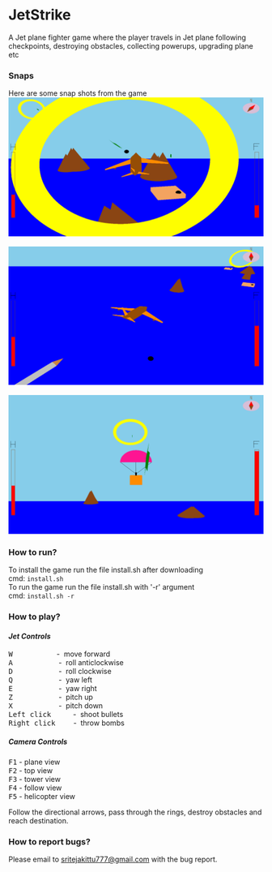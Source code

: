JetStrike
=========================

A Jet plane fighter game where the player travels in Jet plane following checkpoints, destroying obstacles, collecting powerups, upgrading plane etc

### Snaps
Here are some snap shots from the game
![snap_1](./images/snap_1.png)<br/><br/>
![snap_2](./images/helicopter_view.png)<br/><br/>
![snap_3](./images/plane_view.png)

### How to run?
To install the game run the file install.sh after downloading<br/>
cmd: `install.sh`<br/>
To run the game run the file install.sh with '-r' argument 
<br/>cmd: `install.sh -r`<br/>


### How to play?

#### _Jet Controls_
<kbd>W</kbd>  &nbsp;&nbsp;&nbsp;&nbsp;&nbsp;&nbsp;&nbsp;&nbsp;&nbsp;&nbsp;&nbsp;&nbsp;&nbsp;&nbsp;&nbsp;&nbsp;&nbsp;&nbsp;&nbsp;&nbsp;&nbsp;-&nbsp;&nbsp;move forward<br/>
<kbd>A</kbd> &nbsp;&nbsp;&nbsp;&nbsp;&nbsp;&nbsp;&nbsp;&nbsp;&nbsp;&nbsp;&nbsp;&nbsp;&nbsp;&nbsp;&nbsp;&nbsp;&nbsp;&nbsp;&nbsp;&nbsp;&nbsp;&nbsp;- &nbsp;roll anticlockwise<br/>
<kbd>D</kbd> &nbsp;&nbsp;&nbsp;&nbsp;&nbsp;&nbsp;&nbsp;&nbsp;&nbsp;&nbsp;&nbsp;&nbsp;&nbsp;&nbsp;&nbsp;&nbsp;&nbsp;&nbsp;&nbsp;&nbsp;&nbsp;&nbsp;- &nbsp;roll clockwise<br/>
<kbd>Q</kbd> &nbsp;&nbsp;&nbsp;&nbsp;&nbsp;&nbsp;&nbsp;&nbsp;&nbsp;&nbsp;&nbsp;&nbsp;&nbsp;&nbsp;&nbsp;&nbsp;&nbsp;&nbsp;&nbsp;&nbsp;&nbsp;&nbsp;- &nbsp;yaw left<br/>
<kbd>E</kbd> &nbsp;&nbsp;&nbsp;&nbsp;&nbsp;&nbsp;&nbsp;&nbsp;&nbsp;&nbsp;&nbsp;&nbsp;&nbsp;&nbsp;&nbsp;&nbsp;&nbsp;&nbsp;&nbsp;&nbsp;&nbsp;&nbsp;- &nbsp;yaw right<br/>
<kbd>Z</kbd> &nbsp;&nbsp;&nbsp;&nbsp;&nbsp;&nbsp;&nbsp;&nbsp;&nbsp;&nbsp;&nbsp;&nbsp;&nbsp;&nbsp;&nbsp;&nbsp;&nbsp;&nbsp;&nbsp;&nbsp;&nbsp;&nbsp;- &nbsp;pitch up<br/>
<kbd>X</kbd> &nbsp;&nbsp;&nbsp;&nbsp;&nbsp;&nbsp;&nbsp;&nbsp;&nbsp;&nbsp;&nbsp;&nbsp;&nbsp;&nbsp;&nbsp;&nbsp;&nbsp;&nbsp;&nbsp;&nbsp;&nbsp;&nbsp;- &nbsp;pitch down<br/>
<kbd>Left click</kbd> &nbsp;&nbsp;&nbsp;&nbsp;&nbsp;&nbsp;&nbsp;&nbsp;&nbsp;&nbsp;-&nbsp; shoot bullets<br/>
<kbd>Right click</kbd> &nbsp;&nbsp;&nbsp;&nbsp;&nbsp;&nbsp;&nbsp;&nbsp;-&nbsp; throw bombs

##### _Camera Controls_
<kbd>F1</kbd> - plane view<br/>
<kbd>F2</kbd> - top view<br/>
<kbd>F3</kbd> - tower view<br/>
<kbd>F4</kbd> - follow view<br/>
<kbd>F5</kbd> - helicopter view<br/>

Follow the directional arrows, pass through the rings, destroy obstacles and reach destination.

### How to report bugs?
Please email to [sritejakittu777@gmail.com](mailto:sritejakittu777@gmail.com) with the bug report.


 